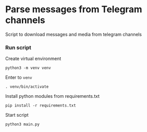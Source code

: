 # Parse messages from Telegram channels
Script to download messages and media from telegram channels 

### Run script

Create virtual environment
```
python3 -m venv venv
```

Enter to `venv`
```
. venv/bin/activate
```

Install python modules from requirements.txt
```
pip install -r requirements.txt
```

Start script
```
python3 main.py
```
